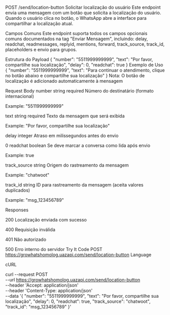 POST
/send/location-button
Solicitar localização do usuário
Este endpoint envia uma mensagem com um botão que solicita a localização do usuário. Quando o usuário clica no botão, o WhatsApp abre a interface para compartilhar a localização atual.

Campos Comuns
Este endpoint suporta todos os campos opcionais comuns documentados na tag "Enviar Mensagem", incluindo: delay, readchat, readmessages, replyid, mentions, forward, track_source, track_id, placeholders e envio para grupos.

Estrutura do Payload
{
  "number": "5511999999999",
  "text": "Por favor, compartilhe sua localização",
  "delay": 0,
  "readchat": true
}
Exemplo de Uso
{
  "number": "5511999999999",
  "text": "Para continuar o atendimento, clique no botão abaixo e compartilhe sua localização"
}
Nota: O botão de localização é adicionado automaticamente à mensagem

Request
Body
number
string
required
Número do destinatário (formato internacional)

Example: "5511999999999"

text
string
required
Texto da mensagem que será exibida

Example: "Por favor, compartilhe sua localização"

delay
integer
Atraso em milissegundos antes do envio

0
readchat
boolean
Se deve marcar a conversa como lida após envio

Example: true

track_source
string
Origem do rastreamento da mensagem

Example: "chatwoot"

track_id
string
ID para rastreamento da mensagem (aceita valores duplicados)

Example: "msg_123456789"

Responses

200
Localização enviada com sucesso

400
Requisição inválida

401
Não autorizado

500
Erro interno do servidor
Try It
Code
POST
https://growhatshomolog.uazapi.com/send/location-button
Language

cURL

curl --request POST \
  --url https://growhatshomolog.uazapi.com/send/location-button \
  --header 'Accept: application/json' \
  --header 'Content-Type: application/json' \
  --data '{
  "number": "5511999999999",
  "text": "Por favor, compartilhe sua localização",
  "delay": 0,
  "readchat": true,
  "track_source": "chatwoot",
  "track_id": "msg_123456789"
}'